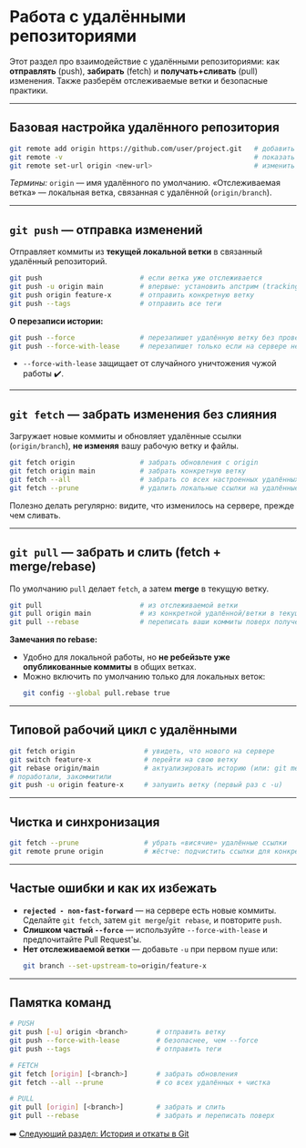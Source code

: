 # Работа с удалёнными репозиториями

Этот раздел про взаимодействие с удалёнными репозиториями: как **отправлять** (push), **забирать** (fetch) и **получать+сливать** (pull) изменения. Также разберём отслеживаемые ветки и безопасные практики.

---

## Базовая настройка удалённого репозитория

```bash
git remote add origin https://github.com/user/project.git   # добавить удалённый
git remote -v                                               # показать список удалённых
git remote set-url origin <new-url>                         # изменить URL
```
*Термины:* `origin` — имя удалённого по умолчанию. «Отслеживаемая ветка» — локальная ветка, связанная с удалённой (`origin/branch`).

---

## `git push` — отправка изменений

Отправляет коммиты из **текущей локальной ветки** в связанный удалённый репозиторий.

```bash
git push                        # если ветка уже отслеживается
git push -u origin main         # впервые: установить апстрим (tracking) и запомнить
git push origin feature-x       # отправить конкретную ветку
git push --tags                 # отправить все теги
```

**О перезаписи истории:**
```bash
git push --force                # перезапишет удалённую ветку без проверок (опасно)
git push --force-with-lease     # перезапишет только если на сервере нет новых чужих коммитов (предпочтительно)
```
- `--force-with-lease` защищает от случайного уничтожения чужой работы ✔️.

---

## `git fetch` — забрать изменения без слияния

Загружает новые коммиты и обновляет удалённые ссылки (`origin/branch`), **не изменяя** вашу рабочую ветку и файлы.

```bash
git fetch origin                # забрать обновления с origin
git fetch origin main           # забрать конкретную ветку
git fetch --all                 # забрать со всех настроенных удалённых веток
git fetch --prune               # удалить локальные ссылки на удалённые ветки, которых больше нет
```

Полезно делать регулярно: видите, что изменилось на сервере, прежде чем сливать.

---

## `git pull` — забрать и слить (fetch + merge/rebase)

По умолчанию `pull` делает `fetch`, а затем **merge** в текущую ветку.

```bash
git pull                        # из отслеживаемой ветки
git pull origin main            # из конкретной удалённой/ветки в текущую
git pull --rebase               # переписать ваши коммиты поверх полученных (чище история)
```

**Замечания по rebase:**
- Удобно для локальной работы, но **не ребейзьте уже опубликованные коммиты** в общих ветках.
- Можно включить по умолчанию только для локальных веток:
  ```bash
  git config --global pull.rebase true
  ```

---

## Типовой рабочий цикл с удалёнными

```bash
git fetch origin                 # увидеть, что нового на сервере
git switch feature-x             # перейти на свою ветку
git rebase origin/main           # актуализировать историю (или: git merge origin/main)
# поработали, закоммитили
git push -u origin feature-x     # запушить ветку (первый раз с -u)
```

---

## Чистка и синхронизация

```bash
git fetch --prune                # убрать «висячие» удалённые ссылки
git remote prune origin          # жёстче: подчистить ссылки для конкретного удалённого
```

---

## Частые ошибки и как их избежать

- **`rejected - non-fast-forward`** — на сервере есть новые коммиты. Сделайте `git fetch`, затем `git merge`/`git rebase`, и повторите `push`.
- **Слишком частый `--force`** — используйте `--force-with-lease` и предпочитайте Pull Request'ы.
- **Нет отслеживаемой ветки** — добавьте `-u` при первом пуше или:
  ```bash
  git branch --set-upstream-to=origin/feature-x
  ```

---

## Памятка команд

```bash
# PUSH
git push [-u] origin <branch>       # отправить ветку
git push --force-with-lease         # безопаснее, чем --force
git push --tags                     # отправить теги

# FETCH
git fetch [origin] [<branch>]       # забрать обновления
git fetch --all --prune             # со всех удалённых + чистка

# PULL
git pull [origin] [<branch>]        # забрать и слить
git pull --rebase                   # забрать и переписать поверх
```
➡️ [Следующий раздел: История и откаты в Git](06-history-revert.md)

